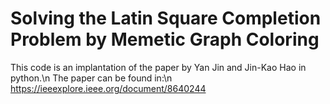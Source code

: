 # Solving the Latin Square Completion Problem by Memetic Graph Coloring

This code is an implantation of the paper by Yan Jin and Jin-Kao Hao in python.\n
The paper can be found in:\n
  https://ieeexplore.ieee.org/document/8640244

